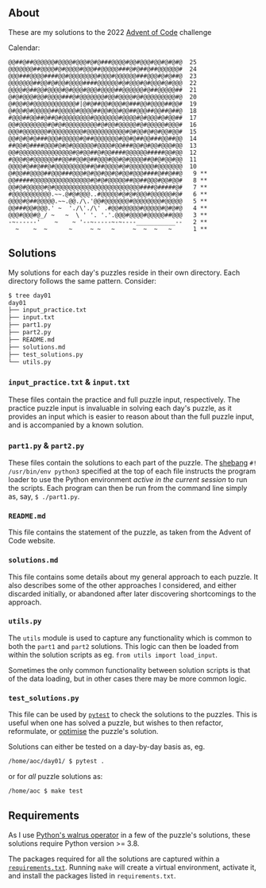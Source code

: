 ## About

These are my solutions to the 2022 [Advent of
Code](https://adventofcode.com/2022) challenge

Calendar:
```
@@##@##@@@@@@#@@@@#@@@#@#@###@@@@#@@#@@@#@@#@#@#@  25
@@@@@@@##@@@@#@#@@@@#@@@##@@@@@###@#@##@##@@@@@@#  24
@@@###@@@@####@@#@@@@@@@@#@@@#@@@@@@###@@@#@#@##@  23
@@@@@@@##@@#@#@@#@@@@####@@@@@@#@#@@@#@#@@@#@#@@@  22
@@@@#@##@@#@@@@#@#@@@#@@@#@@@@##@@@@@@#@##@@@@@##  21
@#@#@@@#@@#@@@@###@#@@@@@@@#@@#@@@@#@#@@@@@@@@@#@  20
@#@@#@#@@@@@@@@@@@@#|@#@##@@#@@@#@###@@#@@@@##@@#  19
@#@@#@#@@@@@##@@@@@#@@@@##@@#@@#@@##@@@##@@##@##@  18
#@@@##@@##@##@#@@@@@@@@#@@@@@@@#@@@@#@#@@@#@#@@##  17
@@#@@@@@@@@#@#@#@@@@@@@@@#@#@@#@@@@@#@#@@@@@#@@@#  16
@@@#@@@@@@@#@@@@@@@@@#@@@@@@@@@@@#@#@@#@#@#@@#@@#  15
@@#@#@#@###@@@#@@@@@#@##@@@@@@@#@@#@##@@###@@##@@  14
##@@#@####@@@#@#@#@@@@@@#@@@@#@@###@@#@#@@#@@@#@@  13
@@#@@@@@@@@@@@@@@@#@#@@##@#@@####@@@@@@#####@@#@@  12
#@@@#@#@@@@@@##@@##@@#@##@@@#@@#@#@@@@##@#@#@@#@@  11
@@@@#@##@##@#@@@@@@@@@##@##@@@@#@#@@@@@@@#@@@@@@@  10
@#@@##@@@@##@@@###@@@#@#@@#@@#@#@@#@@@####@##@##@   9 **
@@#####@@@@@@@@@@@@@@@@#@#@#@@@@@##@@##@@@#@@#@@#   8 **
@@#@#@@@@@#@#@@@@@@@@@@@@@@@@@@@@@@@@####@#####@#   7 **
#@@@@@@@@@@@.~~.@#@#@@@..#@@@@@#@#@#@@@#@@@@@@#@#   6 **
@@@@#@##@@@@@.~~.@@./\.'@@#@@@@@@@#@@@@@@@@#@@@@@   5 **
@@###@@#@@@.' ~  './\'./\' .#@@#@@@@@#@@@@@#@#@#@   4 **
@@@#@@@#@_/ ~   ~  \ ' '. '.'.@@@#@@@@#@@@@@##@@@   3 **
-~------'    ~    ~ '--~-----~-~----___________--   2 **
  ~    ~  ~      ~     ~ ~   ~     ~  ~  ~   ~      1 **
```

## Solutions

My solutions for each day's puzzles reside in their own directory. Each
directory follows the same pattern. Consider:

```sh
$ tree day01
day01
├── input_practice.txt
├── input.txt
├── part1.py
├── part2.py
├── README.md
├── solutions.md
├── test_solutions.py
└── utils.py
```

### `input_practice.txt` & `input.txt`

These files contain the practice and full puzzle input, respectively. The
practice puzzle input is invaluable in solving each day's puzzle, as it
provides an input which is easier to reason about than the full puzzle input,
and is accompanied by a known solution.

### `part1.py` & `part2.py`

These files contain the solutions to each part of the puzzle. The
[shebang](https://en.wikipedia.org/wiki/Shebang_(Unix)) `#! /usr/bin/env
python3` specified at the top of each file instructs the program loader to use
the Python environment _active in the current session_ to run the scripts. Each
program can then be run from the command line simply as, say, `$ ./part1.py`.

### `README.md`

This file contains the statement of the puzzle, as taken from the Advent of
Code website.

### `solutions.md`

This file contains some details about my general approach to each puzzle. It
also describes some of the other approaches I considered, and either discarded
initially, or abandoned after later discovering shortcomings to the approach.

### `utils.py`

The `utils` module is used to capture any functionality which is common to both
the `part1` and `part2` solutions. This logic can then be loaded from within
the solution scripts as eg. `from utils import load_input`.

Sometimes the only common functionality between solution scripts is that of
the data loading, but in other cases there may be more common logic.

### `test_solutions.py`

This file can be used by [`pytest`](https://docs.pytest.org/en/7.2.x/) to check
the solutions to the puzzles. This is useful when one has solved a puzzle, but
wishes to then refactor, reformulate, or
[optimise](https://wiki.c2.com/?PrematureOptimization) the puzzle's solution.

Solutions can either be tested on a day-by-day basis as, eg.
```sh
/home/aoc/day01/ $ pytest .
```
or for _all_ puzzle solutions as:
```sh
/home/aoc $ make test
```

## Requirements

As I use [Python's walrus
operator](https://docs.python.org/3/whatsnew/3.8.html#assignment-expressions)
in a few of the puzzle's solutions, these solutions require Python version >=
3.8.

The packages required for all the solutions are captured within a
[`requirements.txt`](./requirements.txt). Running `make` will create a virtual
environment, activate it, and install the packages listed in `requirements.txt`.
